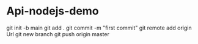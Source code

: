 # Api-nodejs-demo
git init -b main
git add .
git commit -m "first commit"
git remote add origin Url
git new branch
git push origin master
